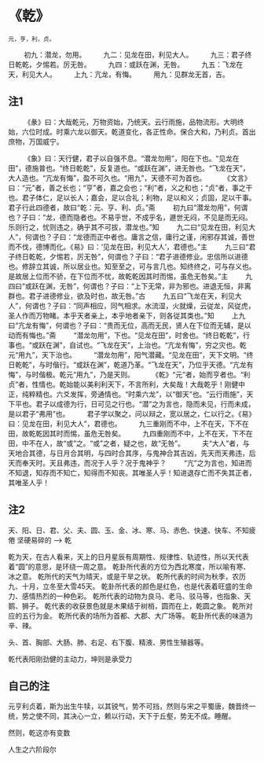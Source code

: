 《乾》
======

	元，亨，利，贞。
　　 	初九：潜龙，勿用。
　　 	九二：见龙在田，利见大人。
　　 	九三：君子终日乾乾，夕惕若。厉无咎。
　　 	九四：或跃在渊，无咎。
　　	九五：飞龙在天，利见大人。
　　 	上九：亢龙，有悔。
　　 	用九：见群龙无首，吉。

注1
-----

　　 《彖》曰：大哉乾元，万物资始，乃统天。云行雨施，品物流形。大明终始，六位时成。时乘六龙以御天。乾道变化，各正性命。保合大和，乃利贞。首出庶物，万国威宁。



　　 《象》曰：天行健，君子以自强不息。“潜龙勿用”，阳在下也。“见龙在田”，德施普也。“终日乾乾”，反复道也。“或跃在渊”，进无咎也。“飞龙在天”，大人造也。“亢龙有悔”，盈不可久也。“用九”，天德不可为首也。
　　 《文言》曰：“元”者，善之长也；“亨”者，嘉之会也；“利”者，义之和也；“贞”者，事之干也。君子体仁，足以长人；嘉会，足以合礼；利物，足以和义；贞固，足以干事。君子行此四德者，故曰“乾：元、亨、利、贞。”斋
　　 初九曰“潜龙勿用”，何谓也？子曰：“龙，德而隐者也。不易乎世，不成乎名，遯世无闷，不见是而无闷。乐则行之，忧则违之，确乎其不可拔，潜龙也。”知
　　 九二曰“见龙在田，利见大人”，何谓也？子曰：“龙德而正中者也。庸言之信，庸行之谨，闲邪存其诚，善世而不伐，德博而化。《易》曰：‘见龙在田，利见大人’，君德也。”主
　　 九三曰“君子终日乾乾，夕惕若，厉无咎”，何谓也？子曰：“君子进德修业。忠信所以进德也。修辞立其诚，所以居业也。知至至之，可与言几也。知终终之，可与存义也。是故居上位而不骄，在下位而不忧，故乾乾因其时而惕，虽危无咎矣。”主
　　 九四曰“或跃在渊，无咎”，何谓也？子曰：“上下无常，非为邪也。进退无恒，非离群也。君子进德修业，欲及时也，故无咎。”古
　　 九五曰“飞龙在天，利见大人”，何谓也？子曰：“同声相应，同气相求。水流湿，火就燥，云従龙，风従虎，圣人作而万物睹。本乎天者亲上，本乎地者亲下，则各従其类也。”知
　　 上九曰“亢龙有悔”，何谓也？子曰：“贵而无位，高而无民，贤人在下位而无辅，是以动而有悔也。”斋
　　 “潜龙勿用”，下也。“见龙在田”，时舍也。“终日乾乾”，行事也。“或跃在渊”，自试也。“飞龙在天”，上治也。“亢龙有悔”，穷之灾也。乾元“用九”，天下治也。
　　 “潜龙勿用”，阳气潜藏。“见龙在田”，天下文明。“终日乾乾”，与时偕行。“或跃在渊”，乾道乃革。“飞龙在天”，乃位乎天德。“亢龙有悔”，与时偕极。乾元“用九”，乃是天则。
　　 《乾》“元”者，始而亨者也。“利贞”者，性情也。乾始能以美利利天下，不言所利，大矣哉！大哉乾乎！刚健中正，纯粹精也。六爻发挥，旁通情也。“时乘六龙”，以“御天”也。“云行雨施”，天下平也。君子以成德为行，日可见之行也。“潜”之为言也，隐而未见，行而未成，是以君子“弗用”也。
　　 君子学以聚之，问以辩之，宽以居之，仁以行之。《易》曰：见龙在田，利见大人”，君德也。
　　 九三重刚而不中，上不在天，下不在田，故乾乾因其时而惕，虽危无咎矣。
　　 九四重刚而不中，上不在天，下不在田，中不在人，故“或”之。“或”之者，疑之也，故“无咎”。
　　 夫“大人”者，与天地合其德，与日月合其明，与四时合其序，与鬼神合其吉凶，先天而天弗违，后天而奉天时。天且弗违，而况于人乎？况于鬼神乎？
　　 “亢”之为言也，知进而不知退，知存而不知亡，知得而不知丧。其唯圣人乎！知进退存亡而不失其正者，其唯圣人乎！

注2
----
天、阳、日、君、父、夫、圆、玉、金、冰、寒、马、赤色、快速、快车、不知疲倦
坚硬易碎的 --> 乾

乾为天，在古人看来，天上的日月星辰有周期性、规律性、轨迹性，所以天代表着“圆”的意思，是环绕一周之意。
乾卦所代表的方位为西北寒度，所以喻有寒、冰之意。
乾所代的天气为晴天，或是干旱之状。
乾所代表的时间为秋季，农历九、十月，立冬至大雪45天。
乾卦所代表的颜色是红色，也是代表着旺盛的生命力、感情热烈的一种色彩。
乾所代表的动物为良马、老马、驳马等，也指象、天鹅、狮子。
乾代表的收获景色就是木果结于树梢，圆而在上，乾圆之象。
乾所对应的五行为金。
乾所代表的场所为首都、大郡、大广场等。
乾卦所代表的味道为辛、辣。

头、首、胸部、大肠、肺、右足、右下腹、精液、男性生殖器等。

乾代表阳刚劲健的主动力，坤则是承受力


自己的注
---

元亨利贞着，斯为出生牛犊，以其锐气，势不可挡，然则与宋之平蜀唐，魏晋终一统，势之使不同，其决心一立，赖以行动，天下于丘壑，势无不成。睡醒。

然则，乾这亦有变数

人生之六阶段尔


